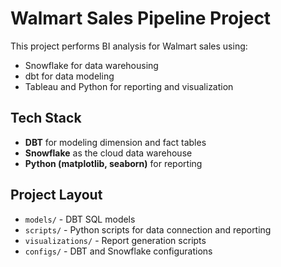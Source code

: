 
# Walmart Sales Pipeline Project

This project performs BI analysis for Walmart sales using:
- Snowflake for data warehousing
- dbt for data modeling
- Tableau and Python for reporting and visualization

## Tech Stack
- **DBT** for modeling dimension and fact tables
- **Snowflake** as the cloud data warehouse
- **Python (matplotlib, seaborn)** for reporting

## Project Layout
- `models/` - DBT SQL models
- `scripts/` - Python scripts for data connection and reporting
- `visualizations/` - Report generation scripts
- `configs/` - DBT and Snowflake configurations
